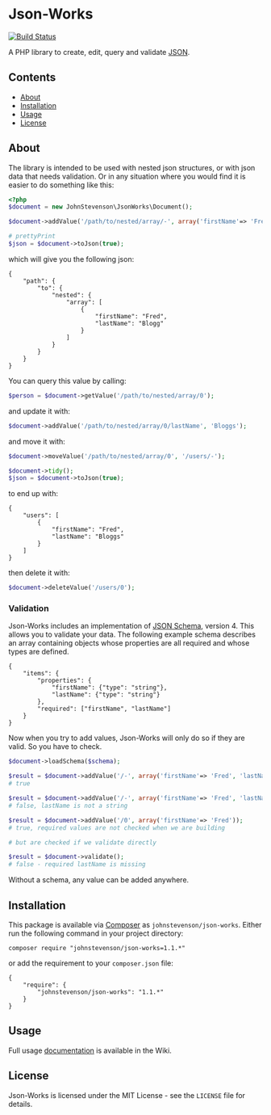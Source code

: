 Json-Works
==========

[![Build Status](https://travis-ci.org/johnstevenson/json-works.png?branch=master)](https://travis-ci.org/johnstevenson/json-works)

A PHP library to create, edit, query and validate [JSON](http://www.json.org/).

## Contents
* [About](#About)
* [Installation](#Installation)
* [Usage](#Usage)
* [License](#License)

<a name="About"></a>
## About

The library is intended to be used with nested json structures, or with json data that needs validation. Or in any situation where you would find it is easier to do something like this:

```php
<?php
$document = new JohnStevenson\JsonWorks\Document();

$document->addValue('/path/to/nested/array/-', array('firstName'=> 'Fred', 'lastName' => 'Blogg'));

# prettyPrint
$json = $document->toJson(true);
```

which will give you the following json:

```
{
	"path": {
		"to": {
			"nested": {
				"array": [
					{
                        "firstName": "Fred",
                        "lastName": "Blogg"
                    }
				]
			}
		}
	}
}
```

You can query this value by calling:

```php
$person = $document->getValue('/path/to/nested/array/0');
```

and update it with:

```php
$document->addValue('/path/to/nested/array/0/lastName', 'Bloggs');
```
and move it with:

```php
$document->moveValue('/path/to/nested/array/0', '/users/-');

$document->tidy();
$json = $document->toJson(true);
```

to end up with:

```
{
	"users": [
		{
            "firstName": "Fred",
            "lastName": "Bloggs"
        }
	]
}
```

then delete it with:

```php
$document->deleteValue('/users/0');
```

### Validation

Json-Works includes an implementation of [JSON Schema][schema], version 4. This allows you to validate your data. The following example schema describes an array containing objects whose properties are all required and whose types are defined.

```
{
    "items": {
        "properties": {
            "firstName": {"type": "string"},
			"lastName": {"type": "string"}
        },
        "required": ["firstName", "lastName"]
    }
}
```
Now when you try to add values, Json-Works will only do so if they are valid. So you have to check.

```php
$document->loadSchema($schema);

$result = $document->addValue('/-', array('firstName'=> 'Fred', 'lastName' => 'Bloggs'));
# true

$result = $document->addValue('/-', array('firstName'=> 'Fred', 'lastName' => 3));
# false, lastName is not a string

$result = $document->addValue('/0', array('firstName'=> 'Fred'));
# true, required values are not checked when we are building

# but are checked if we validate directly

$result = $document->validate();
# false - required lastName is missing
```

Without a schema, any value can be added anywhere.

<a name="Installation"></a>
## Installation
This package is available via [Composer][composer] as `johnstevenson/json-works`.
Either run the following command in your project directory:

```
composer require "johnstevenson/json-works=1.1.*"
```

or add the requirement to your `composer.json` file:

```
{
    "require": {
        "johnstevenson/json-works": "1.1.*"
    }
}
```

<a name="Usage"></a>
## Usage

Full usage [documentation][wiki] is available in the Wiki.

<a name="License"></a>
## License

Json-Works is licensed under the MIT License - see the `LICENSE` file for details.

[pointer]: http://tools.ietf.org/html/rfc6901/
[schema]: http://json-schema.org/
[composer]: http://getcomposer.org
[download]: https://github.com/johnstevenson/json-works/archive/master.zip
[wiki]:https://github.com/johnstevenson/json-works/wiki/Home

